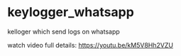 # keylogger_whatsapp
kelloger which send logs on whatsapp





watch video full details: https://youtu.be/kM5V8Hh2VZU
